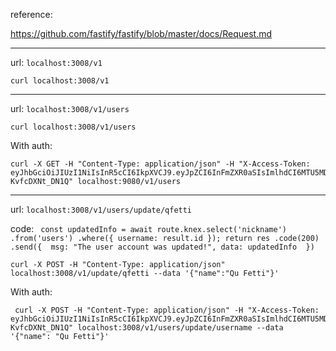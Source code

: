 reference:

https://github.com/fastify/fastify/blob/master/docs/Request.md

---

url: `localhost:3008/v1`

```
curl localhost:3008/v1
```

---

url: `localhost:3008/v1/users`

```
curl localhost:3008/v1/users
```

With auth:
```
curl -X GET -H "Content-Type: application/json" -H "X-Access-Token: eyJhbGciOiJIUzI1NiIsInR5cCI6IkpXVCJ9.eyJpZCI6InFmZXR0aSIsImlhdCI6MTU5MDI5ODYwNSwiZXhwIjoxNTkwOTAzNDA1fQ.91aYTTG3O7tJixo3zIR9_IsGTcOIS-KvfcDXNt_DN1Q" localhost:9080/v1/users
```

---

url: `localhost:3008/v1/users/update/qfetti`

code: ``` const updatedInfo = await route.knex.select('nickname')
					.from('users')
					.where({ username: result.id });
					return res
					.code(200)
					.send({ 
						msg: "The user account was updated!",
						data: updatedInfo 
					})```

```
curl -X POST -H "Content-Type: application/json" localhost:3008/v1/update/qfetti --data '{"name":"Qu Fetti"}'

```

With auth:
```
 curl -X POST -H "Content-Type: application/json" -H "X-Access-Token: eyJhbGciOiJIUzI1NiIsInR5cCI6IkpXVCJ9.eyJpZCI6InFmZXR0aSIsImlhdCI6MTU5MDI5ODYwNSwiZXhwIjoxNTkwOTAzNDA1fQ.91aYTTG3O7tJixo3zIR9_IsGTcOIS-KvfcDXNt_DN1Q" localhost:3008/v1/users/update/username --data '{"name": "Qu Fetti"}'


```
